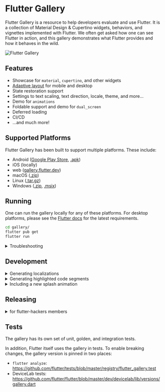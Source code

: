 # Flutter Gallery

Flutter Gallery is a resource to help developers evaluate and use Flutter.
It is a collection of Material Design & Cupertino widgets, behaviors, and vignettes
implemented with Flutter. We often get asked how one can see Flutter in action,
and this gallery demonstrates what Flutter provides and how it behaves in the
wild.

![Flutter Gallery](https://user-images.githubusercontent.com/6655696/73928238-0d7fcc80-48d3-11ea-8a7e-ea7dc5d6e713.png)

## Features

- Showcase for `material`, `cupertino`, and other widgets
- [Adaptive layout](lib/layout/adaptive.dart) for mobile and desktop
- State restoration support
- Settings to text scaling, text direction, locale, theme, and more...
- Demo for `animations`
- Foldable support and demo for `dual_screen`
- Deferred loading
- CI/CD
- ...and much more!

## Supported Platforms

Flutter Gallery has been built to support multiple platforms.
These include:

- Android ([Google Play Store](https://play.google.com/store/apps/details?id=io.flutter.demo.gallery), [.apk][latest release])
- iOS (locally)
- web ([gallery.flutter.dev](https://gallery.flutter.dev/))
- macOS ([.zip][latest release])
- Linux ([.tar.gz][latest release])
- Windows ([.zip][latest release], [.msix](https://www.microsoft.com/store/productId/9PDWCTDFC7QQ))

## Running

One can run the gallery locally for any of these platforms. For desktop platforms,
please see the [Flutter docs](https://docs.flutter.dev/desktop) for the latest
requirements.

```bash
cd gallery/
flutter pub get
flutter run
```

<details>
<summary>Troubleshooting</summary>

### Flutter `master` channel

The Flutter Gallery targets Flutter's `master` channel. As such, it can take advantage
of new SDK features that haven't landed in the stable channel.

If you'd like to run the Flutter Gallery, you may have to switch to the `master` channel
first:

```bash
flutter channel master
flutter upgrade
```

When you're done, use this command to return to the safety of the `stable`
channel:

```bash
flutter channel stable
flutter upgrade
```

</details>

## Development

<details>
  <summary>Generating localizations</summary>

If this is the first time building the Flutter Gallery, the localized
code will not be present in the project directory. However, after running
the application for the first time, a synthetic package will be generated
containing the app's localizations through importing
`package:flutter_gen/gen_l10n/`.

```bash
flutter pub get
flutter pub run grinder l10n
```

See separate [README](lib/l10n/README.md) for more details.

</details>

<details>
  <summary>Generating highlighted code segments</summary>

```bash
flutter pub get
flutter pub run grinder update-code-segments
```

See separate [README](tool/codeviewer_cli/README.md) for
more details.

</details>

<details>
  <summary>Including a new splash animation</summary>

1. Convert your animation to a `.gif` file.
   Ideally, use a background color of `0xFF030303` to ensure the animation
   blends into the background of the app.

2. Add your new `.gif` file to the assets directory under
   `assets/splash_effects`. Ensure the name follows the format
   `splash_effect_$num.gif`. The number should be the next number after the
   current largest number in the repository.

3. Update the map `_effectDurations` in
[splash.dart](lib/pages/splash.dart) to include the number of the
new `.gif` as well as its estimated duration. The duration is used to
determine how long to display the splash animation at launch.
</details>

## Releasing

<details>
  <summary>for flutter-hackers members</summary>

The process is largely automated and easy to set in motion.

First things first, bump the `pubspec.yaml` version number. This can be in a PR making a change or a separate PR.
Use [semantic versioning](https://semver.org/) to determine
which part to increment. The version number after the `+` should also be incremented. For example `1.2.3+010203`
with a patch should become `1.2.4+010204`.

Then, use the following workflows. It is strongly recommended to use the staging/beta environments when available, before deploying to production.

- [Deploy to Play Store](https://github.com/flutter/gallery/actions/workflows/release_deploy_play_store.yml): Uses Fastlane to create a [beta](https://play.google.com/console/u/0/developers/7661132837216938445/app/4974617875198505129/tracks/open-testing) (freely available on the [Play Store](https://play.google.com/apps/testing/io.flutter.demo.gallery)), promote an existing beta to production, or publish straight to [production](https://play.google.com/console/u/0/developers/7661132837216938445/app/4974617875198505129/tracks/production) ([Play Store](https://play.google.com/store/apps/details?id=io.flutter.demo.gallery)).
  > **Note**
  > Once an .aab is released with a particular version number, it can't be replaced. The version number must be incremented again.
- [Deploy to web](https://github.com/flutter/gallery/actions/workflows/release_deploy_web.yml): Deploys a web build to the Firebase-hosted [staging](https://gallery-flutter-staging.web.app) or [production](https://gallery.flutter.dev) site.
- [Draft GitHub release](https://github.com/flutter/gallery/actions/workflows/release_draft_github_release.yml): Drafts a GitHub release, including automatically generated release notes and packaged builds for Android, macOS, Linux, and Windows.
  > **Note**
  > The release draft is private until published. Upon being published, the specified version tag will be created.
- [Publish on Windows Store](): A workflow file for releasing to the Windows Store. This repository is not currently set up to publish new versions of [the current Windows Store listing](https://www.microsoft.com/store/productId/9PDWCTDFC7QQ). Requires running `msstore init` within the repository and setting repository/environment secrets .
  > See the instructions in the [documentation](https://docs.flutter.dev/deployment/windows#github-actions-cicd) for more information.

For posterity, information about doing these things locally is available at [go/flutter-gallery-manual-deployment](http://go/flutter-gallery-manual-deployment).

</details>

## Tests

The gallery has its own set of unit, golden, and integration tests.

In addition, Flutter itself uses the gallery in tests. To enable breaking changes, the gallery version is pinned in two places:

- `flutter analyze`: https://github.com/flutter/tests/blob/master/registry/flutter_gallery.test
- DeviceLab tests: https://github.com/flutter/flutter/blob/master/dev/devicelab/lib/versions/gallery.dart

[latest release]: https://github.com/flutter/gallery/releases/latest

